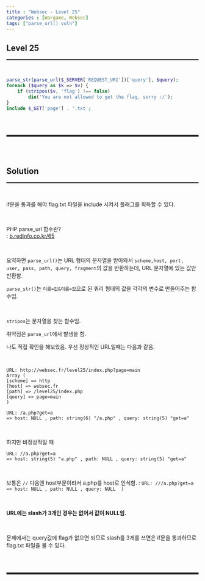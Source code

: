```yaml
---
title : "Websec - Level 25"
categories : [Wargame, Websec]
tags: ["parse_url() vuln"]
---
```


## Level 25
<hr style="border-top: 1px solid;"><br>

``` php
parse_str(parse_url($_SERVER['REQUEST_URI'])['query'], $query);
foreach ($query as $k => $v) {
    if (stripos($v, 'flag') !== false)
        die('You are not allowed to get the flag, sorry :/');
}
include $_GET['page'] . '.txt';
```

<br><br>
<hr style="border: 2px solid;">
<br><br>

## Solution
<hr style="border-top: 1px solid;"><br>

if문을 통과를 해야 flag.txt 파일을 include 시켜서 플래그를 흭득할 수 있다.

<br>

PHP parse_url 함수란?  
: <a href="http://b.redinfo.co.kr/65" target="_blank">b.redinfo.co.kr/65</a>

<br>

요약하면 ```parse_url()```는 URL 형태의 문자열을 받아와서 ```scheme,host, port, user, pass, path, query, fragment```의 값을 반환하는데, URL 문자열에 있는 값만 반환함. 

```parse_str()```는 ```이름=값&이름=값```으로 된 쿼리 형태의 값을 각각의 변수로 만들어주는 함수임.

<br>

```stripos```는 문자열을 찾는 함수임.  

취약점은 ```parse_url```에서 발생을 함.

나도 직접 확인을 해보았음. 우선 정상적인 URL일때는 다음과 같음.  

<br>

```
URL: http://websec.fr/level25/index.php?page=main
Array ( 
[scheme] => http 
[host] => websec.fr 
[path] => /level25/index.php 
[query] => page=main 
)

URL: /a.php?get=a 
=> host: NULL , path: string(6) "/a.php" , query: string(5) "get=a"  
```

<br>

하지만 비정상적일 때

```
URL: //a.php?get=a 
=> host: string(5) "a.php" , path: NULL , query: string(5) "get=a"
```

<br>

보통은 ```//``` 다음엔 host부문이라서 a.php를 host로 인식함.
: ```URL: ///a.php?get=a  => host: NULL , path: NULL , query: NULL  )```

<br>

**URL에는 slash가 3개인 경우는 없어서 값이 NULL임.**

<br>

문제에서는 query값에 flag가 없으면 되므로 slash를 3개를 쓰면은 if문을 통과하므로 flag.txt 파일을 볼 수 있다.

<br><br>
<hr style="border: 2px solid;">
<br><br>
